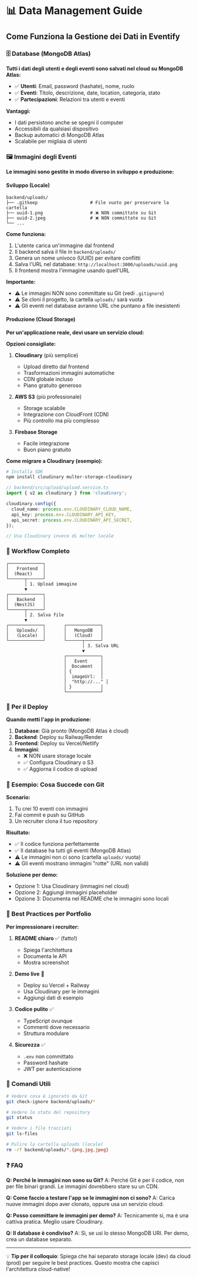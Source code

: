 # 📊 Data Management Guide

## Come Funziona la Gestione dei Dati in Eventify

### 🗄️ Database (MongoDB Atlas)

**Tutti i dati degli utenti e degli eventi sono salvati nel cloud su MongoDB Atlas:**

- ✅ **Utenti**: Email, password (hashate), nome, ruolo
- ✅ **Eventi**: Titolo, descrizione, date, location, categoria, stato
- ✅ **Partecipazioni**: Relazioni tra utenti e eventi

**Vantaggi:**
- I dati persistono anche se spegni il computer
- Accessibili da qualsiasi dispositivo
- Backup automatici di MongoDB Atlas
- Scalabile per migliaia di utenti

### 🖼️ Immagini degli Eventi

**Le immagini sono gestite in modo diverso in sviluppo e produzione:**

#### Sviluppo (Locale)
```
backend/uploads/
├── .gitkeep                    # File vuoto per preservare la cartella
├── uuid-1.png                  # ❌ NON committate su Git
├── uuid-2.jpeg                 # ❌ NON committate su Git
└── ...
```

**Come funziona:**
1. L'utente carica un'immagine dal frontend
2. Il backend salva il file in `backend/uploads/`
3. Genera un nome univoco (UUID) per evitare conflitti
4. Salva l'URL nel database: `http://localhost:3000/uploads/uuid.png`
5. Il frontend mostra l'immagine usando quell'URL

**Importante:**
- ⚠️ Le immagini NON sono committate su Git (vedi `.gitignore`)
- ⚠️ Se cloni il progetto, la cartella `uploads/` sarà vuota
- ⚠️ Gli eventi nel database avranno URL che puntano a file inesistenti

#### Produzione (Cloud Storage)

**Per un'applicazione reale, devi usare un servizio cloud:**

**Opzioni consigliate:**
1. **Cloudinary** (più semplice)
   - Upload diretto dal frontend
   - Trasformazioni immagini automatiche
   - CDN globale incluso
   - Piano gratuito generoso

2. **AWS S3** (più professionale)
   - Storage scalabile
   - Integrazione con CloudFront (CDN)
   - Più controllo ma più complesso

3. **Firebase Storage**
   - Facile integrazione
   - Buon piano gratuito

**Come migrare a Cloudinary (esempio):**

```bash
# Installa SDK
npm install cloudinary multer-storage-cloudinary
```

```typescript
// backend/src/upload/upload.service.ts
import { v2 as cloudinary } from 'cloudinary';

cloudinary.config({
  cloud_name: process.env.CLOUDINARY_CLOUD_NAME,
  api_key: process.env.CLOUDINARY_API_KEY,
  api_secret: process.env.CLOUDINARY_API_SECRET,
});

// Usa Cloudinary invece di multer locale
```

### 🔄 Workflow Completo

```
┌─────────────┐
│   Frontend  │
│  (React)    │
└──────┬──────┘
       │ 1. Upload immagine
       ▼
┌─────────────┐
│   Backend   │
│  (NestJS)   │
└──────┬──────┘
       │ 2. Salva file
       ▼
┌─────────────┐       ┌─────────────┐
│   Uploads/  │       │   MongoDB   │
│   (Locale)  │       │   (Cloud)   │
└─────────────┘       └──────┬──────┘
                             │ 3. Salva URL
                             ▼
                      ┌─────────────┐
                      │   Event     │
                      │  Document   │
                      │ {           │
                      │  imageUrl:  │
                      │  "http://..." │
                      │ }           │
                      └─────────────┘
```

### 🚀 Per il Deploy

**Quando metti l'app in produzione:**

1. **Database**: Già pronto (MongoDB Atlas è cloud)
2. **Backend**: Deploy su Railway/Render
3. **Frontend**: Deploy su Vercel/Netlify
4. **Immagini**: 
   - ❌ NON usare storage locale
   - ✅ Configura Cloudinary o S3
   - ✅ Aggiorna il codice di upload

### 📝 Esempio: Cosa Succede con Git

**Scenario:**
1. Tu crei 10 eventi con immagini
2. Fai commit e push su GitHub
3. Un recruiter clona il tuo repository

**Risultato:**
- ✅ Il codice funziona perfettamente
- ✅ Il database ha tutti gli eventi (MongoDB Atlas)
- ⚠️ Le immagini non ci sono (cartella `uploads/` vuota)
- ⚠️ Gli eventi mostrano immagini "rotte" (URL non validi)

**Soluzione per demo:**
- Opzione 1: Usa Cloudinary (immagini nel cloud)
- Opzione 2: Aggiungi immagini placeholder
- Opzione 3: Documenta nel README che le immagini sono locali

### 🎯 Best Practices per Portfolio

**Per impressionare i recruiter:**

1. **README chiaro** ✅ (fatto!)
   - Spiega l'architettura
   - Documenta le API
   - Mostra screenshot

2. **Demo live** 🚀
   - Deploy su Vercel + Railway
   - Usa Cloudinary per le immagini
   - Aggiungi dati di esempio

3. **Codice pulito** ✅
   - TypeScript ovunque
   - Commenti dove necessario
   - Struttura modulare

4. **Sicurezza** ✅
   - `.env` non committato
   - Password hashate
   - JWT per autenticazione

### 🔧 Comandi Utili

```bash
# Vedere cosa è ignorato da Git
git check-ignore backend/uploads/*

# Vedere lo stato del repository
git status

# Vedere i file tracciati
git ls-files

# Pulire la cartella uploads (locale)
rm -rf backend/uploads/*.{png,jpg,jpeg}
```

### ❓ FAQ

**Q: Perché le immagini non sono su Git?**
A: Perché Git è per il codice, non per file binari grandi. Le immagini dovrebbero stare su un CDN.

**Q: Come faccio a testare l'app se le immagini non ci sono?**
A: Carica nuove immagini dopo aver clonato, oppure usa un servizio cloud.

**Q: Posso committare le immagini per demo?**
A: Tecnicamente sì, ma è una cattiva pratica. Meglio usare Cloudinary.

**Q: Il database è condiviso?**
A: Sì, se usi lo stesso MongoDB URI. Per demo, crea un database separato.

---

💡 **Tip per il colloquio**: Spiega che hai separato storage locale (dev) da cloud (prod) per seguire le best practices. Questo mostra che capisci l'architettura cloud-native!
